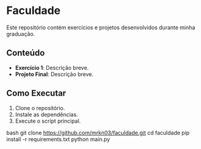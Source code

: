 # Faculdade

Este repositório contém exercícios e projetos desenvolvidos durante minha graduação. 

## Conteúdo
- **Exercício 1**: Descrição breve.
- **Projeto Final**: Descrição breve.

## Como Executar
1. Clone o repositório.
2. Instale as dependências.
3. Execute o script principal.

bash
git clone https://github.com/mrkn03/faculdade.git
cd faculdade
pip install -r requirements.txt
python main.py


